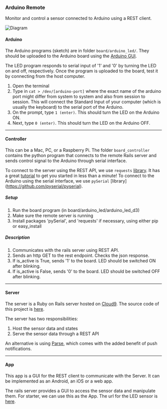 ### Arduino Remote

Monitor and control a sensor connected to Arduino using a REST client. 

![Diagram](https://docs.google.com/drawings/d/1dxhGdoE5cY5imFVhBkM0MjCVS9nCnTd66h1rLmZjlH0/pub?w=1092&h=513)

#### Arduino
The Arduino programs (sketch) are in folder ```board/arduino_led/```. They should be uploaded to the Arduino board using the [Arduino GUI](https://www.arduino.cc/en/Main/Software). 

The LED program responds to serial input of '1' and '0' by turning the LED on and off, respectively. Once the program is uploaded to the board, test it by connecting from the host computer.

1. Open the terminal
2. Type in ```cat > /dev/[arduino-port]``` where the exact name of the arduino port might differ from system to system and also from session to session. This will connect the Standard Input of your computer (which is usually the keyboard) to the serial port of the Arduino.
3. On the prompt, type ```1 (enter)```. This should turn the LED on the Arduino ON.
4. Next, type ```0 (enter)```. This should turn the LED on the Arduino OFF.

---

#### Controller
This can be a Mac, PC, or a Raspberry Pi. The folder ```board_controller``` contains the python program that connects to the remote Rails server and sends control signal to the Arduino through serial interface.

To connect to the server using the REST API, we use ```requests``` [library](http://www.python-requests.org/en/latest/). It has a great [tutorial](http://docs.python-requests.org/en/latest/user/quickstart/) to get you started in less than a minute!
To connect to the Arduino using the serial interface, we use ```pySerial``` [library] (https://github.com/pyserial/pyserial). 

##### Setup

1. Run the board program (in board/arduino_led/arduino_led_d3)
2. Make sure the remote server is running
3. Install packages 'pySerial', and 'requests' if necessary, using either pip or easy_install

##### Description

1. Communicates with the rails server using REST API.
2. Sends an http GET to the rest endpoint. Checks the json response.
3. If is_active is True, sends '1' to the board. LED should be switched ON after blinking.
4. If is_active is False, sends '0' to the board. LED should be switched OFF after blinking.

---

#### Server
The server is a Ruby on Rails server hosted on [Cloud9](http://c9.io). The source code of this project is [here](https://github.com/shoaibk/arduino-server).

The server has two responsibilities:

1. Host the sensor data and states
2. Serve the sensor data through a REST API

An alternative is using [Parse](http://parse.com), which comes with the added benefit of push notifications. 

---

#### App
This app is a GUI for the REST client to communicate with the Server.  It can be implemented as an Android, an iOS or a web app.

The rails server provides a GUI to access the sensor data and manipulate them. For starter, we can use this as the App. The url for the LED sensor is [here](http://arduino-shoaibkhan.c9.io/sensors/1).